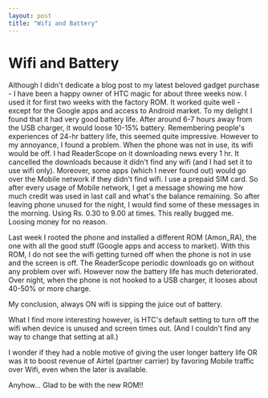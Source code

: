 ```yaml
---
layout: post
title: "Wifi and Battery"
---
```

Wifi and Battery
===
Although I didn't dedicate a blog post to my latest beloved gadget purchase - I have been a happy owner of HTC magic for about three weeks now. I used it for first two weeks with the factory ROM. It worked quite well - except for the Google apps and access to Android market. To my delight I found that it had very good battery life. After around 6-7 hours away from the USB charger, it would loose 10-15% battery. Remembering people's experiences of 24-hr battery life, this seemed quite impressive. However to my annoyance, I found a problem. When the phone was not in use, its wifi would be off. I had ReaderScope on it downloading news every 1 hr. It cancelled the downloads because it didn't find any wifi (and I had set it to use wifi only). Moreover, some apps (which I never found out) would go over the Mobile network if they didn't find wifi. I use a prepaid SIM card. So after every usage of Mobile network, I get a message showing me how much credit was used in last call and what's the balance remaining. So after leaving phone unused for the night, I would find some of these messages in the morning. Using Rs. 0.30 to 9.00 at times. This really bugged me. Loosing money for no reason.  
  
Last week I rooted the phone and installed a different ROM (Amon\_RA), the one with all the good stuff (Google apps and access to market). With this ROM, I do not see the wifi getting turned off when the phone is not in use and the screen is off. The ReaderScope periodic downloads go on without any problem over wifi. However now the battery life has much deteriorated. Over night, when the phone is not hooked to a USB charger, it looses about 40-50% or more charge.  
  
My conclusion, always ON wifi is sipping the juice out of battery.  
  
What I find more interesting however, is HTC's default setting to turn off the wifi when device is unused and screen times out. (And I couldn't find any way to change that setting at all.)  
  
I wonder if they had a noble motive of giving the user longer battery life OR was it to boost revenue of Airtel (partner carrier) by favoring Mobile traffic over Wifi, even when the later is available.  
  
Anyhow... Glad to be with the new ROM!!
